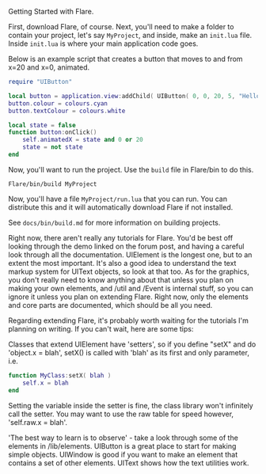 
Getting Started with Flare.

First, download Flare, of course. Next, you'll need to make a folder to contain your project, let's say `MyProject`, and inside, make an `init.lua` file. Inside `init.lua` is where your main application code goes.

Below is an example script that creates a button that moves to and from x=20 and x=0, animated.

```lua
require "UIButton"

local button = application.view:addChild( UIButton( 0, 0, 20, 5, "Hello world!" ) )
button.colour = colours.cyan
button.textColour = colours.white

local state = false
function button:onClick()
	self.animatedX = state and 0 or 20
	state = not state
end
```

Now, you'll want to run the project. Use the `build` file in Flare/bin to do this.

	Flare/bin/build MyProject

Now, you'll have a file `MyProject/run.lua` that you can run. You can distribute this and it will automatically download Flare if not installed.

See `docs/bin/build.md` for more information on building projects.

Right now, there aren't really any tutorials for Flare. You'd be best off looking through the demo linked on the forum post, and having a careful look through all the documentation. UIElement is the longest one, but to an extent the most important. It's also a good idea to understand the text markup system for UIText objects, so look at that too. As for the graphics, you don't really need to know anything about that unless you plan on making your own elements, and /util and /Event is internal stuff, so you can ignore it unless you plan on extending Flare. Right now, only the elements and core parts are documented, which should be all you need.

Regarding extending Flare, it's probably worth waiting for the tutorials I'm planning on writing. If you can't wait, here are some tips:

Classes that extend UIElement have 'setters', so if you define "setX" and do 'object.x = blah', setX() is called with 'blah' as its first and only parameter, i.e.

```lua
function MyClass:setX( blah )
	self.x = blah
end
```

Setting the variable inside the setter is fine, the class library won't infinitely call the setter. You may want to use the raw table for speed however, 'self.raw.x = blah'.

'The best way to learn is to observe' - take a look through some of the elements in /lib/elements. UIButton is a great place to start for making simple objects. UIWindow is good if you want to make an element that contains a set of other elements. UIText shows how the text utilities work.
